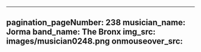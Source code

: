 ------
pagination_pageNumber: 238
musician_name: Jorma
band_name: The Bronx
img_src: images/musician0248.png
onmouseover_src: 
------